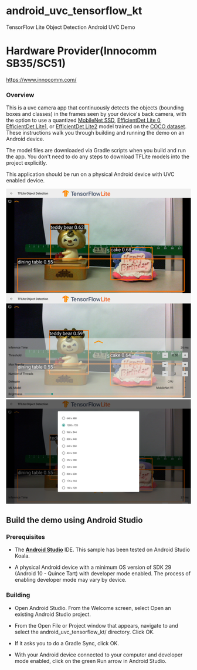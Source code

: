 # android_uvc_tensorflow_kt
TensorFlow Lite Object Detection Android UVC Demo

# Hardware Provider(Innocomm SB35/SC51)
https://www.innocomm.com/

### Overview

This is a uvc camera app that continuously detects the objects (bounding boxes and
classes) in the frames seen by your device's back camera, with the option to use
a quantized
[MobileNet SSD](https://tfhub.dev/tensorflow/lite-model/ssd_mobilenet_v1/1/metadata/2),
[EfficientDet Lite 0](https://tfhub.dev/tensorflow/lite-model/efficientdet/lite0/detection/metadata/1),
[EfficientDet Lite1](https://tfhub.dev/tensorflow/lite-model/efficientdet/lite1/detection/metadata/1),
or
[EfficientDet Lite2](https://tfhub.dev/tensorflow/lite-model/efficientdet/lite2/detection/metadata/1)
model trained on the [COCO dataset](http://cocodataset.org/). These instructions
walk you through building and running the demo on an Android device.

The model files are downloaded via Gradle scripts when you build and run the
app. You don't need to do any steps to download TFLite models into the project
explicitly.

This application should be run on a physical Android device with UVC enabled device.

![App example showing Highlights a some objects](images/image001.png)
![App example showing UI controls.](images/image002.png)
![App example showing UI controls.](images/image003.png) 


## Build the demo using Android Studio

### Prerequisites

*   The **[Android Studio](https://developer.android.com/studio/index.html)**
    IDE. This sample has been tested on Android Studio Koala.

*   A physical Android device with a minimum OS version of SDK 29 (Android 10 -
    Quince Tart) with developer mode enabled. The process of enabling developer mode
    may vary by device.

### Building

*   Open Android Studio. From the Welcome screen, select Open an existing
    Android Studio project.

*   From the Open File or Project window that appears, navigate to and select
    the android_uvc_tensorflow_kt/ directory. Click OK.

*   If it asks you to do a Gradle Sync, click OK.

*   With your Android device connected to your computer and developer mode
    enabled, click on the green Run arrow in Android Studio.




